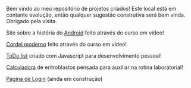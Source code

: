 Bem vindo ao meu repositório de projetos criados!
Este local está em contante evolução, então qualquer sugestão construtiva será bem vinda.
Obrigado pela visita.

Site sobre a história do <a href="https://bhcastro.github.io/Portfolio/android/android.html" target="_blank">Android</a> feito através do curso em vídeo!

<a href="https://bhcastro.github.io/Portfolio/cordel/index.html" target="_blank">Cordel moderno</a> feito através do curso em vídeo!

<a href="https://bhcastro.github.io/Projetos/Lab/gestao/todo/index/index.html" target="_blank">ToDo list</a> criado com Javascript para desenvolvimento pessoal!

<a href="https://bhcastro.github.io/Projetos/Lab/calculadoras/index/calculadoras.html" target="_blank">Calculadora</a> de eritroblastos pensada para auxiliar na rotina laboratorial!

<a href="https://bhcastro.github.io/Portfolio/login/index/login.html" target="_blank">Página de Login</a> (ainda em construção)
